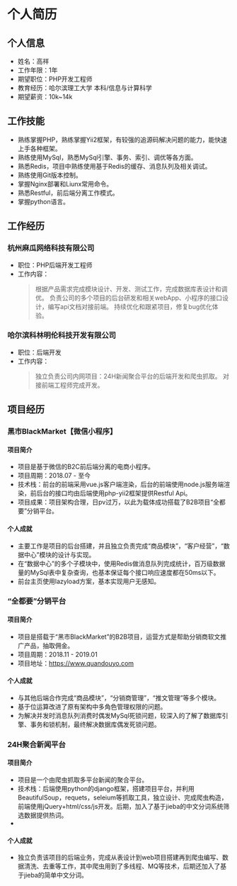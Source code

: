 个人简历
====================

## 个人信息
* 姓名：高祥                       
* 工作年限：1年
* 期望职位：PHP开发工程师
* 教育经历：哈尔滨理工大学 本科/信息与计算科学
* 期望薪资：10k~14k

## 工作技能
* 熟练掌握PHP，熟练掌握Yii2框架，有较强的追源码解决问题的能力，能快速上手各种框架。 
* 熟练使用MySql，熟悉MySql引擎、事务、索引、调优等各方面。 
* 熟悉Redis，项目中熟练使用基于Redis的缓存、消息队列及相关调试。 
* 熟练使用Git版本控制。 
* 掌握Nginx部署和Liunx常用命令。 
* 熟悉Restful，前后端分离工作模式。
* 掌握python语言。 

## 工作经历
### 杭州麻瓜网络科技有限公司
* 职位：PHP后端开发工程师
* 工作内容：
    > 根据产品需求完成模块设计、开发、测试工作，完成数据库表设计和调优。
    > 负责公司的多个项目的后台研发和相关webApp、小程序的接口设计，编写api文档对接前端。
    > 持续优化和跟紧项目，修复bug优化体验。

### 哈尔滨科林明伦科技开发有限公司
* 职位：后端开发
* 工作内容：
    > 独立负责公司内网项目：24H新闻聚合平台的后端开发和爬虫抓取。
    > 对接前端工程师完成开发。

## 项目经历

### 黑市BlackMarket【微信小程序】
#### 项目简介
* 项目是基于微信的B2C前后端分离的电商小程序。
* 项目周期：2018.07 - 至今
* 技术栈：前台的前端采用vue.js客户端渲染，后台的前端使用node.js服务端渲染，前后台的接口均由后端使用php-yii2框架提供Restful Api。
* 项目成果：项目架构合理，日pv过万，以此为载体成功搭载了B2B项目“全都要”分销平台。

#### 个人成就
* 主要工作是项目的后台搭建，并且独立负责完成“商品模块”，“客户经营”，“数据中心”模块的设计与实现。
* 在“数据中心”的多个子模块中，使用Redis做消息队列完成统计，百万级数据量的MySql表中复杂查询，也基本保证每个接口响应速度都在50ms以下。
* 前台主页使用lazyload方案，基本实现用户无感知。

### “全都要”分销平台
#### 项目简介
* 项目是搭载于“黑市BlackMarket”的B2B项目，运营方式是帮助分销商软文推广产品，抽取佣金。
* 项目周期：2018.11 - 2019.01
* 项目地址：https://www.quandouyo.com

#### 个人成就
* 与其他后端合作完成“商品模块”，“分销商管理”，“推文管理”等多个模块。
* 基于位运算改进了原有架构中多角色管理权限的问题。
* 为解决并发时消息队列消费时偶发MySql死锁问题，较深入的了解了数据库引擎、事务和锁机制，最终解决数据库偶发死锁问题。

### 24H聚合新闻平台
#### 项目简介
* 项目是一个由爬虫抓取多平台新闻的聚合平台。
* 技术栈：后端使用python的django框架，搭建项目平台，并利用BeautifulSoup，requets，seleium等抓取工具，独立设计、完成爬虫构造，前端使用jQuery+html/css/js开发。后期，加入了基于jieba的中文分词系统筛选数据提供热词。
* 

#### 个人成就
* 独立负责该项目的后端业务，完成从表设计到web项目搭建再到爬虫编写、数据清洗、去重等工作，其中爬虫用到了多线程、MQ等技术，后期还加入了基于jieba的简单中文分词。
